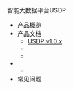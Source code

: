 <div class="sidebar_title icon_"> 智能大数据平台USDP </div>   


* [产品概览](/usdpdc/general/README)
* 产品文档
    * [USDP v1.0.x](/usdpdc/1.0.x/README)
    * <!--[USDP v1.1.x](/usdpdc/1.1.x/README) -->
    * <!--[USDP v2.0.x](/usdpdc/2.0.x/README) -->
* <!--信创支持 -->
    * <!--[USDP ARM v1.0.x](/usdpdc/arm_1.0.x/README) -->
* 常见问题

